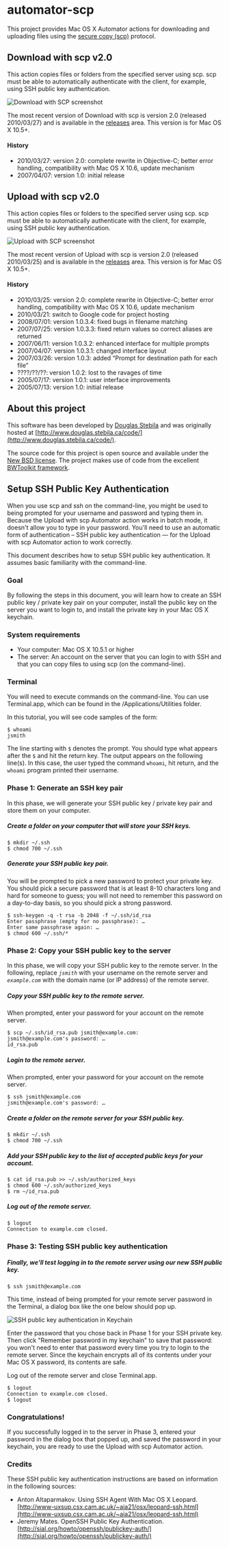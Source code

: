 # automator-scp
This project provides Mac OS X Automator actions for downloading and uploading files using the [secure copy (scp)](http://en.wikipedia.org/wiki/Secure_copy) protocol.


## Download with scp v2.0
This action copies files or folders from the specified server using scp. scp must be able to automatically authenticate with the client, for example, using SSH public key authentication.

![Download with SCP screenshot](https://raw.github.com/dstebila/automator-scp/screenshots/README%20screenshots/Download%20with%20scp%20v2.0.png)

The most recent version of Download with scp is version 2.0 (released 2010/03/27) and is available in the [releases](https://github.com/dstebila/automator-scp/releases) area. This version is for Mac OS X 10.5+.

#### History
* 2010/03/27: version 2.0: complete rewrite in Objective-C; better error handling, compatibility with Mac OS X 10.6, update mechanism
* 2007/04/07: version 1.0: initial release


## Upload with scp v2.0
This action copies files or folders to the specified server using scp. scp must be able to automatically authenticate with the client, for example, using SSH public key authentication.

![Upload with SCP screenshot](https://raw.github.com/dstebila/automator-scp/screenshots/README%20screenshots/Upload%20with%20scp%20v2.0.png)

The most recent version of Upload with scp is version 2.0 (released 2010/03/25) and is available in the [releases](https://github.com/dstebila/automator-scp/releases) area. This version is for Mac OS X 10.5+.

#### History

* 2010/03/25: version 2.0: complete rewrite in Objective-C; better error handling, compatibility with Mac OS X 10.6, update mechanism
* 2010/03/21: switch to Google code for project hosting
* 2008/07/01: version 1.0.3.4: fixed bugs in filename matching
* 2007/07/25: version 1.0.3.3: fixed return values so correct aliases are returned
* 2007/06/11: version 1.0.3.2: enhanced interface for multiple prompts
* 2007/04/07: version 1.0.3.1: changed interface layout
* 2007/03/26: version 1.0.3: added “Prompt for destination path for each file”
* ????/??/??: version 1.0.2: lost to the ravages of time
* 2005/07/17: version 1.0.1: user interface improvements
* 2005/07/13: version 1.0: initial release

## About this project
This software has been developed by [Douglas Stebila](http://www.douglas.stebila.ca/) and was originally hosted at [http://www.douglas.stebila.ca/code/](http://www.douglas.stebila.ca/code/).

The source code for this project is open source and available under the [New BSD license](http://www.opensource.org/licenses/bsd-license.php). The project makes use of code from the excellent [BWToolkit framework](http://www.brandonwalkin.com/bwtoolkit/).


## Setup SSH Public Key Authentication

When you use scp and ssh on the command-line, you might be used to being prompted for your username and password and typing them in.  Because the Upload with scp Automator action works in batch mode, it doesn't allow you to type in your password.  You'll need to use an automatic form of authentication – SSH public key authentication — for the Upload with scp Automator action to work correctly.

This document describes how to setup SSH public key authentication.  It assumes basic familiarity with the command-line.

### Goal

By following the steps in this document, you will learn how to create an SSH public key / private key pair on your computer, install the public key on the server you want to login to, and install the private key in your Mac OS X keychain.

### System requirements

 * Your computer: Mac OS X 10.5.1 or higher
 * The server: An account on the server that you can login to with SSH and that you can copy files to using scp (on the command-line).

### Terminal

You will need to execute commands on the command-line.  You can use Terminal.app, which can be found in the /Applications/Utilities folder.

In this tutorial, you will see code samples of the form:

    $ whoami
    jsmith

The line starting with `$` denotes the prompt.  You should type what appears after the `$` and hit the return key.  The output appears on the following line(s).  In this case, the user typed the command `whoami`, hit return, and the `whoami` program printed their username.

### Phase 1: Generate an SSH key pair

In this phase, we will generate your SSH public key / private key pair and store them on your computer.

##### Create a folder on your computer that will store your SSH keys.

    $ mkdir ~/.ssh
    $ chmod 700 ~/.ssh

##### Generate your SSH public key pair.  

You will be prompted to pick a new password to protect your private key.  You should pick a secure password that is at least 8-10 characters long and hard for someone to guess; you will not need to remember this password on a day-to-day basis, so you should pick a strong password.

    $ ssh-keygen -q -t rsa -b 2048 -f ~/.ssh/id_rsa
    Enter passphrase (empty for no passphrase): …
    Enter same passphrase again: …
    $ chmod 600 ~/.ssh/*

### Phase 2: Copy your SSH public key to the server

In this phase, we will copy your SSH public key to the remote server.  In the following, replace *`jsmith`* with your username on the remote server and *`example.com`* with the domain name (or IP address) of the remote server.

##### Copy your SSH public key to the remote server.  

When prompted, enter your password for your account on the remote server.

    $ scp ~/.ssh/id_rsa.pub jsmith@example.com:
    jsmith@example.com's password: …
    id_rsa.pub

##### Login to the remote server. 

When prompted, enter your password for your account on the remote server.

    $ ssh jsmith@example.com
    jsmith@example.com's password: …

##### Create a folder on the remote server for your SSH public key.

    $ mkdir ~/.ssh
    $ chmod 700 ~/.ssh

##### Add your SSH public key to the list of accepted public keys for your account.

    $ cat id_rsa.pub >> ~/.ssh/authorized_keys
    $ chmod 600 ~/.ssh/authorized_keys
    $ rm ~/id_rsa.pub

##### Log out of the remote server.

    $ logout
    Connection to example.com closed.

### Phase 3: Testing SSH public key authentication

##### Finally, we'll test logging in to the remote server using our new SSH public key.

    $ ssh jsmith@example.com

This time, instead of being prompted for your remote server password in the Terminal, a dialog box like the one below should pop up. 

![SSH public key authentication in Keychain](https://raw.github.com/dstebila/automator-scp/screenshots/README%20screenshots/SetupSSHPublicKeyAuthentication-Keychain.png)

Enter the password that you chose back in Phase 1 for your SSH private key.  Then click "Remember password in my keychain" to save that password: you won't need to enter that password every time you try to login to the remote server.  Since the keychain encrypts all of its contents under your Mac OS X password, its contents are safe.

Log out of the remote server and close Terminal.app.

    $ logout
    Connection to example.com closed.
    $ logout

### Congratulations!

If you successfully logged in to the server in Phase 3, entered your password in the dialog box that popped up, and saved the password in your keychain, you are ready to use the Upload with scp Automator action.

### Credits

These SSH public key authentication instructions are based on information in the following sources:

* Anton Altaparmakov. Using SSH Agent With Mac OS X Leopard. [http://www-uxsup.csx.cam.ac.uk/~aia21/osx/leopard-ssh.html](http://www-uxsup.csx.cam.ac.uk/~aia21/osx/leopard-ssh.html)
* Jeremy Mates. OpenSSH Public Key Authentication. [http://sial.org/howto/openssh/publickey-auth/](http://sial.org/howto/openssh/publickey-auth/)
